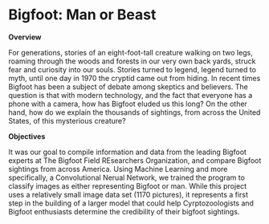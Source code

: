 # Bigfoot: Man or Beast

**Overview**

For generations, stories of an eight-foot-tall creature walking on two legs, roaming through the woods and forests in our very own back yards, struck fear and curiosity into our souls. Stories turned to legend, legend turned to myth, until one day in 1970 the cryptid came out from hiding. In recent times Bigfoot has been a subject of debate among skeptics and believers. The question is that with modern technology, and the fact that everyone has a phone with a camera, how has Bigfoot eluded us this long? On the other hand, how do we explain the thousands of sightings, from across the United States, of this mysterious creature?

**Objectives**

It was our goal to compile information and data from the leading Bigfoot experts at The Bigfoot Field REsearchers Organization, and compare Bigfoot sightings from across America. Using Machine Learning and more specifically, a Convolutional Nerual Network, we trained the program to classify images as either representing Bigfoot or man. While this project uses a relatively small image data set (1170 pictures), it represents a first step in the building of a larger model that could help Cyrptozoologists and Bigfoot enthusiasts determine the credibility of their bigfoot sightings.


